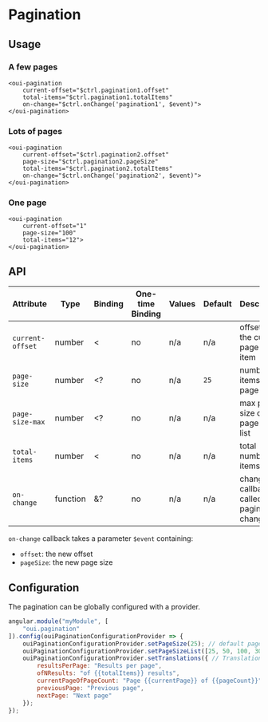 # Pagination

<component-status cx-design="complete" ux="complete"></component-status>

## Usage

### A few pages

```html:preview
<oui-pagination
    current-offset="$ctrl.pagination1.offset"
    total-items="$ctrl.pagination1.totalItems"
    on-change="$ctrl.onChange('pagination1', $event)">
</oui-pagination>
```

### Lots of pages

```html:preview
<oui-pagination
    current-offset="$ctrl.pagination2.offset"
    page-size="$ctrl.pagination2.pageSize"
    total-items="$ctrl.pagination2.totalItems"
    on-change="$ctrl.onChange('pagination2', $event)">
</oui-pagination>
```

### One page

```html:preview
<oui-pagination
    current-offset="1"
    page-size="100"
    total-items="12">
</oui-pagination>
```

## API

| Attribute         | Type      | Binding   | One-time Binding  | Values    | Default   | Description                                      |
| ----              | ----      | ----      | ----              | ----      | ----      | ----                                             |
| `current-offset`  | number    | <         | no                | n/a       | n/a       | offset of the current page first item            |
| `page-size`       | number    | <?        | no                | n/a       | `25`      | number of items per page                         |
| `page-size-max`   | number    | <?        | no                | n/a       | n/a       | max page size of the page sizes list             |
| `total-items`     | number    | <         | no                | n/a       | n/a       | total number of items                            |
| `on-change`       | function  | &?        | no                | n/a       | n/a       | change callback, called on pagination changes    |

`on-change` callback takes a parameter `$event` containing:

  - `offset`: the new offset
  - `pageSize`: the new page size

## Configuration

The pagination can be globally configured with a provider.

```js
angular.module("myModule", [
    "oui.pagination"
]).config(ouiPaginationConfigurationProvider => {
    ouiPaginationConfigurationProvider.setPageSize(25); // default page size (when page-size attribute is not set)
    ouiPaginationConfigurationProvider.setPageSizeList([25, 50, 100, 300]); // List of page sizes
    ouiPaginationConfigurationProvider.setTranslations({ // Translations (double curly braces for placeholders)
        resultsPerPage: "Results per page",
        ofNResults: "of {{totalItems}} results",
        currentPageOfPageCount: "Page {{currentPage}} of {{pageCount}}",
        previousPage: "Previous page",
        nextPage: "Next page"
    });
});
```



